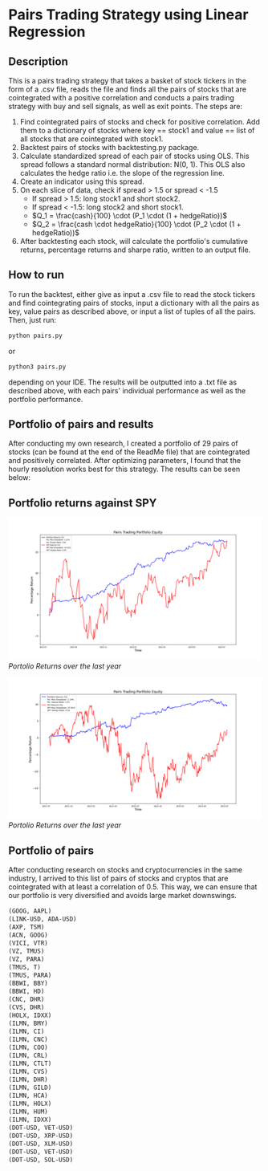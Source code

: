 # Pairs Trading Strategy using Linear Regression


## Description
This is a pairs trading strategy that takes a basket of stock tickers in the form of a .csv file, reads the file and finds all the pairs of stocks that are cointegrated with a positive correlation and conducts a pairs trading strategy with buy and sell signals, as well as exit points.  The steps are: 
1. Find cointegrated pairs of stocks and check for positive correlation. Add them to a dictionary of stocks where key == stock1 and value == list of all stocks that are cointegrated with stock1.
2. Backtest pairs of stocks with backtesting.py package. 
  1. Calculate standardized spread of each pair of stocks using OLS. This spread follows a standard normal distribution: N(0, 1). This OLS also calculates the hedge ratio i.e. the slope of the regression line.
  2. Create an indicator using this spread.
  3. On each slice of data, check if spread > 1.5 or spread < -1.5
     - If spread > 1.5: long stock1 and short stock2.
     - If spread < -1.5: long stock2 and short stock1.
     - $Q_1 = \frac{cash}{100} \cdot (P_1 \cdot (1 + hedgeRatio))$
     - $Q_2 = \frac{cash \cdot hedgeRatio}{100} \cdot (P_2 \cdot (1 + hedgeRatio))$
  4. After backtesting each stock, will calculate the portfolio's cumulative returns, percentage returns and sharpe ratio, written to an output file. 


## How to run
To run the backtest, either give as input a .csv file to read the stock tickers and find cointegrating pairs of stocks, input a dictionary with all the pairs as key, value pairs as described above, or input a list of tuples of all the pairs. 
Then, just run: 
```python
python pairs.py
```
or 
```python
python3 pairs.py
```
depending on your IDE. 
The results will be outputted into a .txt file as described above, with each pairs' individual performance as well as the portfolio performance.


## Portfolio of pairs and results
After conducting my own research, I created a portfolio of 29 pairs of stocks (can be found at the end of the ReadMe file) that are cointegrated and positively correlated. After optimizing parameters, I found that the hourly resolution works best for this strategy. 
The results can be seen below: 


## Portfolio returns against SPY
![Portolio Returns over the last year](./PortfolioReturns1y.png)
*Portolio Returns over the last year*

![Portolio Returns over the last two years](./PortfolioReturns2y.png)
*Portolio Returns over the last year*


## Portfolio of pairs
After conducting research on stocks and cryptocurrencies in the same industry, I arrived to this list of pairs of stocks and cryptos that are cointegrated with at least a correlation of 0.5. This way, we can ensure that our portfolio is very diversified and avoids large market downswings. 
```python(GOOG, AAPL)
(GOOG, AAPL)
(LINK-USD, ADA-USD)
(AXP, TSM)
(ACN, GOOG)
(VICI, VTR)
(VZ, TMUS)
(VZ, PARA)
(TMUS, T)
(TMUS, PARA)
(BBWI, BBY)
(BBWI, HD)
(CNC, DHR)
(CVS, DHR)
(HOLX, IDXX)
(ILMN, BMY)
(ILMN, CI)
(ILMN, CNC)
(ILMN, COO)
(ILMN, CRL)
(ILMN, CTLT)
(ILMN, CVS)
(ILMN, DHR)
(ILMN, GILD)
(ILMN, HCA)
(ILMN, HOLX)
(ILMN, HUM)
(ILMN, IDXX)
(DOT-USD, VET-USD)
(DOT-USD, XRP-USD)
(DOT-USD, XLM-USD)
(DOT-USD, VET-USD)
(DOT-USD, SOL-USD)
```
